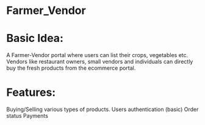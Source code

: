 # Farmer_Vendor

# Basic Idea:
A Farmer-Vendor portal where users can list their crops, vegetables etc.
Vendors like restaurant owners, small vendors and individuals can directly buy the fresh products from the ecommerce portal.

# Features:
Buying/Selling various types of products.
Users authentication (basic)
Order status
Payments
